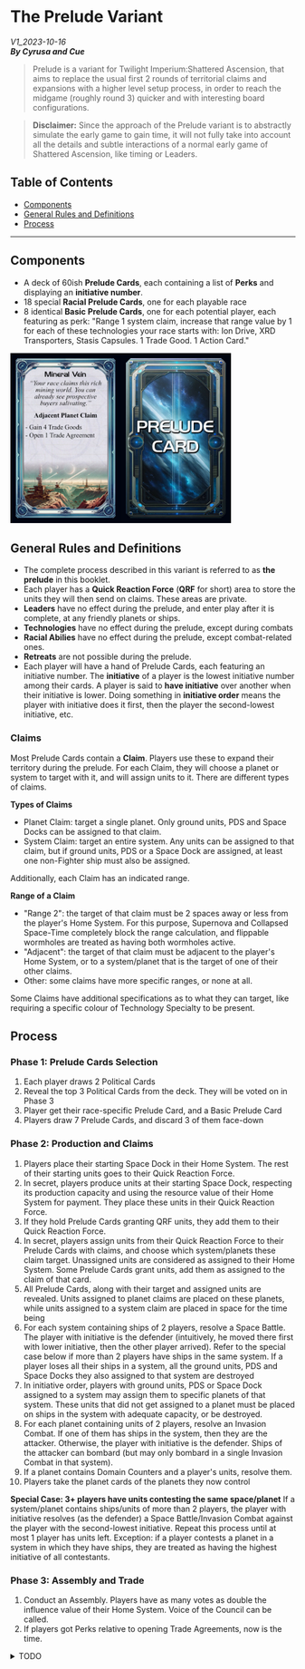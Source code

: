 # The Prelude Variant
*V1_2023-10-16*  
***By Cyrusa and Cue***  

> Prelude is a variant for Twilight Imperium:Shattered Ascension, that aims to replace the usual first 2 rounds of territorial claims and expansions with a higher level setup process, in order to reach the midgame (roughly round 3) quicker and with interesting board configurations.

> **Disclaimer:** Since the approach of the Prelude variant is to abstractly simulate the early game to gain time, it will not fully take into account all the details and subtle interactions of a normal early game of Shattered Ascension, like timing or Leaders.

## Table of Contents

- [Components](#components)
- [General Rules and Definitions](#general-rules-and-definitions)
- [Process](#process)

-----

## Components

- A deck of 60ish **Prelude Cards**, each containing a list of **Perks** and displaying an **initiative number**.
- 18 special **Racial Prelude Cards**, one for each playable race
- 8 identical **Basic Prelude Cards**, one for each potential player, each featuring as perk: "Range 1 system claim, increase that range value by 1 for each of these technologies your race starts with: Ion Drive, XRD Transporters, Stasis Capsules. 1 Trade Good. 1 Action Card."

<p class="aligncenter">
	<img src="./Images/PreludeTestCard.jpg" height="300"/>
</p>

## General Rules and Definitions
- The complete process described in this variant is referred to as **the prelude** in this booklet.
- Each player has a **Quick Reaction Force** (**QRF** for short) area to store the units they will then send on claims. These areas are private.
- **Leaders** have no effect during the prelude, and enter play after it is complete, at any friendly planets or ships.
- **Technologies** have no effect during the prelude, except during combats
- **Racial Abilies** have no effect during the prelude, except combat-related ones.
- **Retreats** are not possible during the prelude.
- Each player will have a hand of Prelude Cards, each featuring an initiative number. The **initiative** of a player is the lowest initiative number among their cards. A player is said to **have initiative** over another when their initiative is lower. Doing something in **initiative order** means the player with initiative does it first, then the player the second-lowest initiative, etc.

### Claims
Most Prelude Cards contain a **Claim**. Players use these to expand their territory during the prelude. For each Claim, they will choose a planet or system to target with it, and will assign units to it. There are different types of claims.

**Types of Claims**
- Planet Claim: target a single planet. Only ground units, PDS and Space Docks can be assigned to that claim.
- System Claim: target an entire system. Any units can be assigned to that claim, but if ground units, PDS or a Space Dock are assigned, at least one non-Fighter ship must also be assigned.

Additionally, each Claim has an indicated range.

**Range of a Claim**
- "Range 2": the target of that claim must be 2 spaces away or less from the player's Home System. For this purpose, Supernova and Collapsed Space-Time completely block the range calculation, and flippable wormholes are treated as having both wormholes active.
- "Adjacent": the target of that claim must be adjacent to the player's Home System, or to a system/planet that is the target of one of their other claims.
- Other: some claims have more specific ranges, or none at all.

Some Claims have additional specifications as to what they can target, like requiring a specific colour of Technology Specialty to be present.

## Process

### Phase 1: Prelude Cards Selection

1. Each player draws 2 Political Cards
2. Reveal the top 3 Political Cards from the deck. They will be voted on in Phase 3
3. Player get their race-specific Prelude Card, and a Basic Prelude Card
4. Players draw 7 Prelude Cards, and discard 3 of them face-down

### Phase 2: Production and Claims

1. Players place their starting Space Dock in their Home System. The rest of their starting units goes to their Quick Reaction Force.
2. In secret, players produce units at their starting Space Dock, respecting its production capacity and using the resource value of their Home System for payment. They place these units in their Quick Reaction Force.
3. If they hold Prelude Cards granting QRF units, they add them to their Quick Reaction Force.
4. In secret, players assign units from their Quick Reaction Force to their Prelude Cards with claims, and choose which system/planets these claim target. Unassigned units are considered as assigned to their Home System. Some Prelude Cards grant units, add them as assigned to the claim of that card.
5. All Prelude Cards, along with their target and assigned units are revealed. Units assigned to planet claims are placed on these planets, while units assigned to a system claim are placed in space for the time being
6. For each system containing ships of 2 players, resolve a Space Battle. The player with initiative is the defender (intuitively, he moved there first with lower initiative, then the other player arrived). Refer to the special case below if more than 2 players have ships in the same system. If a player loses all their ships in a system, all the ground units, PDS and Space Docks they also assigned to that system are destroyed
7. In initiative order, players with ground units, PDS or Space Dock assigned to a system may assign them to specific planets of that system. These units that did not get assigned to a planet must be placed on ships in the system with adequate capacity, or be destroyed.
8. For each planet containing units of 2 players, resolve an Invasion Combat. If one of them has ships in the system, then they are the attacker. Otherwise, the player with initiative is the defender. Ships of the attacker can bombard (but may only bombard in a single Invasion Combat in that system).
9. If a planet contains Domain Counters and a player's units, resolve them.
10. Players take the planet cards of the planets they now control

**Special Case: 3+ players have units contesting the same space/planet**
If a system/planet contains ships/units of more than 2 players, the player with initiative resolves (as the defender) a Space Battle/Invasion Combat against the player with the second-lowest initiative. Repeat this process until at most 1 player has units left. Exception: if a player contests a planet in a system in which they have ships, they are treated as having the highest initiative of all contestants.

### Phase 3: Assembly and Trade
1. Conduct an Assembly. Players have as many votes as double the influence value of their Home System. Voice of the Council can be called.
2. If players got Perks relative to opening Trade Agreements, now is the time.


<details>
	<summary>TODO</summary>
Who gets Speaker? Should we let the normal setup procedure decide? Should the prelude cards deal with that? Like a unique initiative number on each prelude card, and whoever has the card with the lowest number is Speaker?
</details>